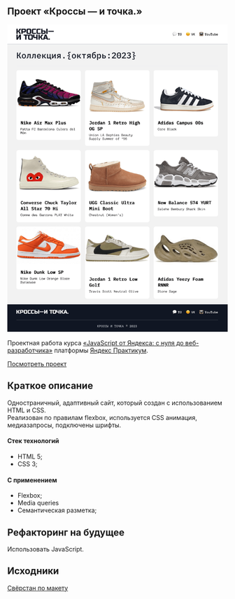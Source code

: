 ## Проект «Кроссы — и точка.»

<img src="/preview/preview.png">

Проектная работа курса [«JavaScript от Яндекса: с нуля до веб-разработчика»](https://practicum.yandex.ru/web/ "Курс «JavaScript от Яндекса: с нуля до веб-разработчика» — Яндекс Практикум") платформы [Яндекс Практикум](https://practicum.yandex.ru/ "Яндекс Практикум").   

[Посмотреть проект](https://phomdev.github.io/russian-travel/)
## Краткое описание
Одностраничный, адаптивный сайт, который создан с использованием HTML и CSS.   
Реализован по правилам flexbox, используется CSS анимация, медиазапросы, подключены шрифты.
#### Стек технологий
  * HTML 5;
  * CSS 3;
#### С применением
  * Flexbox;
  * Media queries
  * Семантическая разметка;
## Рефакторинг на будущее
Использовать JavaScript.
## Исходники
[Свёрстан по макету](https://www.figma.com/file/5VxgsJYsGiSS0QsI6bOkRY/%D0%9A%D0%A0%D0%9E%D0%A1%D0%A1%D0%AB-%E2%80%94-%D0%98-%D0%A2%D0%9E%D0%A7%D0%9A%D0%90.?type=design&node-id=0-1&mode=design&t=Q0LnTufTUZuEQxzg-0)
